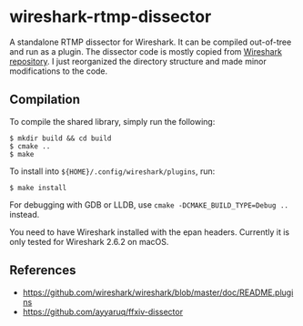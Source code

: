 wireshark-rtmp-dissector
========================

A standalone RTMP dissector for Wireshark. It can be compiled out-of-tree and run as a plugin. The
dissector code is mostly copied from [Wireshark repository][rtmpt]. I just reorganized the directory
structure and made minor modifications to the code.

[rtmpt]: https://github.com/wireshark/wireshark/blob/wireshark-2.6.2/epan/dissectors/packet-rtmpt.c

Compilation
-----------

To compile the shared library, simply run the following:

    $ mkdir build && cd build
    $ cmake ..
    $ make

To install into `${HOME}/.config/wireshark/plugins`, run:

    $ make install

For debugging with GDB or LLDB, use `cmake -DCMAKE_BUILD_TYPE=Debug ..` instead.

You need to have Wireshark installed with the epan headers. Currently it is only tested for
Wireshark 2.6.2 on macOS.

References
----------

- <https://github.com/wireshark/wireshark/blob/master/doc/README.plugins>
- <https://github.com/ayyaruq/ffxiv-dissector>
